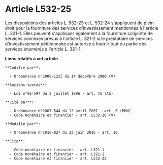 # Article L532-25

Les dispositions des articles L. 532-23 et L. 532-24 s'appliquent de plein droit pour la fourniture des services
d'investissement mentionnés à l'article L. 321-1. Elles peuvent s'appliquer également à la fourniture conjointe de services
connexes prévus à l'article L. 321-2 si le prestataire de services d'investissement pétitionnaire est autorisé à fournir tout
ou partie des services énumérés à l'article L. 321-1.

**Liens relatifs à cet article**

	**Codifié par**:

	  - Ordonnance n°2000-1223 du 14 décembre 2000 (V)

	**Anciens textes**:

	  - Loi n°96-597 du 2 juillet 1996 - art. 75 (Ab)

	**Cité par**:

	  - Ordonnance n°2007-544 du 12 avril 2007 - art. 6 (MMN)
	  - Code monétaire et financier - art. L532-26 (V)

	**Modifié par**:

	  - Ordonnance n°2016-827 du 23 juin 2016 - art. 10

	**Cite**:

	  - Code monétaire et financier - art. L321-1
	  - Code monétaire et financier - art. L321-2
	  - Code monétaire et financier - art. L532-23
